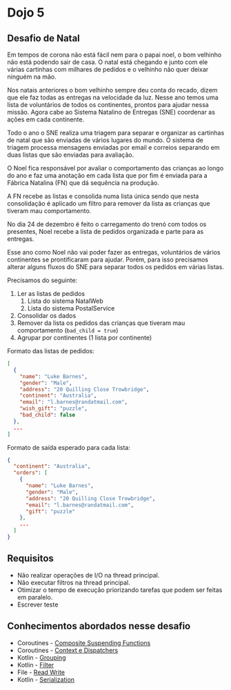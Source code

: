 # Dojo 5
## Desafio de Natal

Em tempos de corona não está fácil nem para o papai noel, o bom velhinho não está podendo sair de casa. 
O natal está chegando e junto com ele várias cartinhas com milhares de pedidos e o velhinho 
não quer deixar ninguém na mão.

Nos natais anteriores o bom velhinho sempre deu conta do recado, dizem que ele faz todas as entregas na velocidade da luz. 
Nesse ano temos uma lista de voluntários de todos os continentes, prontos para ajudar nessa missão. 
Agora cabe ao Sistema Natalino de Entregas (SNE) coordenar as ações em cada continente.

Todo o ano o SNE realiza uma triagem para separar e organizar as cartinhas de natal que são enviadas de 
vários lugares do mundo. O sistema de triagem processa mensagens enviadas por email e correios separando em duas 
listas que são enviadas para avaliação.

O Noel fica responsável por avaliar o comportamento das crianças ao longo do ano e faz uma anotação em cada lista
que por fim é enviada para a Fábrica Natalina (FN) que dá sequência na produção.

A FN recebe as listas e consolida numa lista única sendo que nesta consolidação é aplicado um filtro para remover 
da lista as crianças que tiveram mau comportamento.

No dia 24 de dezembro é feito o carregamento do trenó com todos os presentes, Noel recebe a lista de pedidos organizada e parte para as entregas.

Esse ano como Noel não vai poder fazer as entregas, voluntários de vários continentes se prontificaram para ajudar. 
Porém, para isso precisamos alterar alguns fluxos do SNE para separar todos os pedidos em várias listas.

Precisamos do seguinte:

1. Ler as listas de pedidos
    1. Lista do sistema NatalWeb
    2. Lista do sistema PostalService
2. Consolidar os dados
3. Remover da lista os pedidos das crianças que tiveram mau comportamento (`bad_child = true`)
4. Agrupar por continentes (1 lista por continente)

Formato das listas de pedidos:
```json
[
  {
    "name": "Luke Barnes",
    "gender": "Male",
    "address": "20 Quilling Close Trowbridge",
    "continent": "Australia",
    "email": "l.barnes@randatmail.com",
    "wish_gift": "puzzle",
    "bad_child": false
  },
  ...
]
```

Formato de saída esperado para cada lista:
```json
{
  "continent": "Australia",
  "orders": [
    {
      "name": "Luke Barnes",
      "gender": "Male",
      "address": "20 Quilling Close Trowbridge",
      "email": "l.barnes@randatmail.com",
      "gift": "puzzle"
    },
    ...
  ]
}
```

## **Requisitos**

- Não realizar operações de I/O na thread principal.
- Não executar filtros na thread principal.
- Otimizar o tempo de execução priorizando tarefas que podem ser feitas em paralelo.
- Escrever teste

## Conhecimentos abordados nesse desafio

- Coroutines - [Composite Suspending Functions](https://kotlinlang.org/docs/reference/coroutines/composing-suspending-functions.html)
- Coroutines - [Context e Dispatchers](https://kotlinlang.org/docs/reference/coroutines/coroutine-context-and-dispatchers.html)
- Kotlin - [Grouping](https://kotlinlang.org/docs/reference/collection-grouping.html)
- Kotlin - [Filter](https://kotlinlang.org/docs/reference/collection-filtering.html)
- File - [Read Write](https://khan.github.io/kotlin-for-python-developers/#file-io)
- Kotlin - [Serialization](https://kotlinlang.org/docs/reference/serialization.html#serialization)